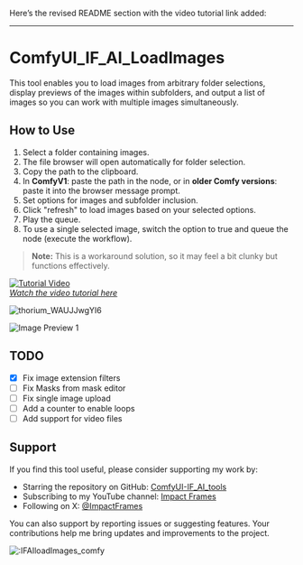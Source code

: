 Here’s the revised README section with the video tutorial link added:

---

# ComfyUI_IF_AI_LoadImages

This tool enables you to load images from arbitrary folder selections, display previews of the images within subfolders, and output a list of images so you can work with multiple images simultaneously.

## How to Use

1. Select a folder containing images.
2. The file browser will open automatically for folder selection.
3. Copy the path to the clipboard.
4. In **ComfyV1**: paste the path in the node, or in **older Comfy versions**: paste it into the browser message prompt.
5. Set options for images and subfolder inclusion.
6. Click "refresh" to load images based on your selected options.
7. Play the queue.
8. To use a single selected image, switch the option to true and queue the node (execute the workflow).

> **Note:** This is a workaround solution, so it may feel a bit clunky but functions effectively.

[![Tutorial Video](https://img.youtube.com/vi/6ylkSoJ-Tnw/0.jpg)](https://www.youtube.com/watch?v=6ylkSoJ-Tnw)  
*[Watch the video tutorial here](https://www.youtube.com/watch?v=6ylkSoJ-Tnw)*

![thorium_WAUJJwgYI6](https://github.com/user-attachments/assets/c3f1a31a-9d11-4e6d-b619-bb0226760e05)

![Image Preview 1](https://github.com/user-attachments/assets/55c67132-f7f5-4755-afef-7f9d5679c1d0)

## TODO
- [x] Fix image extension filters
- [ ] Fix Masks from mask editor
- [ ] Fix single image upload
- [ ] Add a counter to enable loops
- [ ] Add support for video files

## Support

If you find this tool useful, please consider supporting my work by:

- Starring the repository on GitHub: [ComfyUI-IF_AI_tools](https://github.com/if-ai/ComfyUI-IF_AI_tools)
- Subscribing to my YouTube channel: [Impact Frames](https://youtube.com/@impactframes?si=DrBu3tOAC2-YbEvc)
- Following on X: [@ImpactFrames](https://x.com/ImpactFramesX)

You can also support by reporting issues or suggesting features. Your contributions help me bring updates and improvements to the project.

<img src="https://count.getloli.com/get/@IFAIloadImages_comfy?theme=moebooru" alt=":IFAIloadImages_comfy" />
